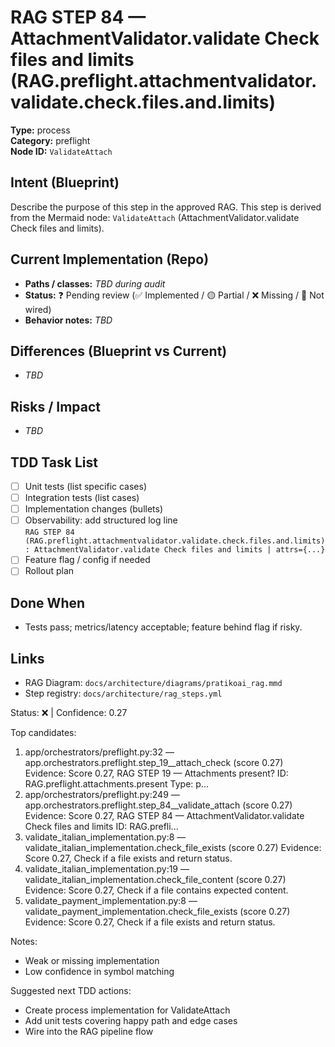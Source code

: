 # RAG STEP 84 — AttachmentValidator.validate Check files and limits (RAG.preflight.attachmentvalidator.validate.check.files.and.limits)

**Type:** process  
**Category:** preflight  
**Node ID:** `ValidateAttach`

## Intent (Blueprint)
Describe the purpose of this step in the approved RAG. This step is derived from the Mermaid node: `ValidateAttach` (AttachmentValidator.validate Check files and limits).

## Current Implementation (Repo)
- **Paths / classes:** _TBD during audit_
- **Status:** ❓ Pending review (✅ Implemented / 🟡 Partial / ❌ Missing / 🔌 Not wired)
- **Behavior notes:** _TBD_

## Differences (Blueprint vs Current)
- _TBD_

## Risks / Impact
- _TBD_

## TDD Task List
- [ ] Unit tests (list specific cases)
- [ ] Integration tests (list cases)
- [ ] Implementation changes (bullets)
- [ ] Observability: add structured log line  
  `RAG STEP 84 (RAG.preflight.attachmentvalidator.validate.check.files.and.limits): AttachmentValidator.validate Check files and limits | attrs={...}`
- [ ] Feature flag / config if needed
- [ ] Rollout plan

## Done When
- Tests pass; metrics/latency acceptable; feature behind flag if risky.

## Links
- RAG Diagram: `docs/architecture/diagrams/pratikoai_rag.mmd`
- Step registry: `docs/architecture/rag_steps.yml`


<!-- AUTO-AUDIT:BEGIN -->
Status: ❌  |  Confidence: 0.27

Top candidates:
1) app/orchestrators/preflight.py:32 — app.orchestrators.preflight.step_19__attach_check (score 0.27)
   Evidence: Score 0.27, RAG STEP 19 — Attachments present?
ID: RAG.preflight.attachments.present
Type: p...
2) app/orchestrators/preflight.py:249 — app.orchestrators.preflight.step_84__validate_attach (score 0.27)
   Evidence: Score 0.27, RAG STEP 84 — AttachmentValidator.validate Check files and limits
ID: RAG.prefli...
3) validate_italian_implementation.py:8 — validate_italian_implementation.check_file_exists (score 0.27)
   Evidence: Score 0.27, Check if a file exists and return status.
4) validate_italian_implementation.py:19 — validate_italian_implementation.check_file_content (score 0.27)
   Evidence: Score 0.27, Check if a file contains expected content.
5) validate_payment_implementation.py:8 — validate_payment_implementation.check_file_exists (score 0.27)
   Evidence: Score 0.27, Check if a file exists and return status.

Notes:
- Weak or missing implementation
- Low confidence in symbol matching

Suggested next TDD actions:
- Create process implementation for ValidateAttach
- Add unit tests covering happy path and edge cases
- Wire into the RAG pipeline flow
<!-- AUTO-AUDIT:END -->